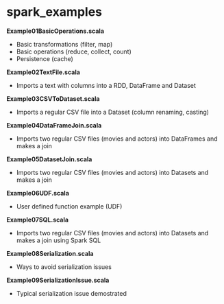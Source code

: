 # spark_examples

**Example01BasicOperations.scala**
  * Basic transformations (filter, map)
  * Basic operations (reduce, collect, count)
  * Persistence (cache)

**Example02TextFile.scala**
  * Imports a text with columns into a RDD, DataFrame and Dataset
  
**Example03CSVToDataset.scala**
  * Imports a regular CSV file into a Dataset (column renaming, casting)
  
**Example04DataFrameJoin.scala**
  * Imports two regular CSV files (movies and actors) into DataFrames and makes a join 
  
 **Example05DatasetJoin.scala**
  * Imports two regular CSV files (movies and actors) into Datasets and makes a join
  
 **Example06UDF.scala**
  * User defined function example (UDF)
  
 **Example07SQL.scala**
  * Imports two regular CSV files (movies and actors) into Datasets and makes a join using Spark SQL
 
 **Example08Serialization.scala**
  * Ways to avoid serialization issues
  
 **Example09SerializationIssue.scala**
  * Typical serialization issue demostrated
